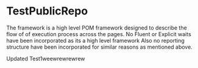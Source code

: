 # TestPublicRepo

The framework is a high level POM framework  designed to describe the flow of of execution process across the pages.
No Fluent or Explicit waits have been incorporated as its a high level framework
Also no reporting structure have been incorporated for similar reasons as mentioned above.

Updated Test1weewrewrewrew
